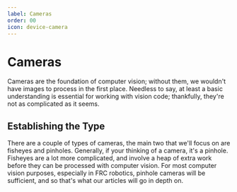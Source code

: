 ```yaml
---
label: Cameras
order: 00
icon: device-camera
---
```

# Cameras

Cameras are the foundation of computer vision; without them, we wouldn't have 
images to process in the first place. Needless to say, at least a basic 
understanding is essential for working with vision code; thankfully, they're 
not as complicated as it seems. 

## Establishing the Type
There are a couple of types of cameras, the main two that we'll focus on are
fisheyes and pinholes. Generally, if your thinking of a camera, it's a pinhole.
Fisheyes are a lot more complicated, and involve a heap of extra work before
they can be processed with computer vision. For most computer vision purposes,
especially in FRC robotics, pinhole cameras will be sufficient, and so that's 
what our articles will go in depth on.

